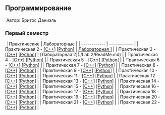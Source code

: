 ## Программирование
​
Автор: Бритос Даниэль
​
### Первый семестр
​
| Практические | Лабораторные |
| ------------ | ------------ |
| Практическая 2 - [[C++]](./Practice/02/C++/) [[Python]](./Practice/02/Python/) | [Лабораторная 1](./Lab/ReadMe.md) |
| Практическая 3 - [[C++]](./Practice/03/C++/) [[Python]](./Practice/03/Python/) | [Лабораторная 2](./Lab 2/ReadMe.md) |
| Практическая 4 - [[C++]](./Practice/04/C++/) [[Python]](./Practice/04/Python/) |
| Практическая 5 - [[C++]](./Practice/05/C++/) [[Python]](./Practice/05/Python/) |
| Практическая 6 - [[C++]](./Practice/06/C++/) [[Python]](./Practice/06/Python/) |
| Практическая 7 - [[C++]](./Practice/07/C++/) [[Python]](./Practice/07/Python/) |
| Практическая 8 - [[C++]](./Practice/08/C++/) [[Python]](./Practice/08/Python/) |
| Практическая 9 - [[C++]](./Practice/09/C++/) [[Python]](./Practice/09/Python/) |
| Практическая 10 - [[C++]](./Practice/10/C++/) [[Python]](./Practice/10/Python/) |
| Практическая 11 - [[C++]](./Practice/11/C++/) [[Python]](./Practice/11/Python/) |
| Практическая 12 - [[C++]](./Practice/12/C++/) [[Python]](./Practice/12/Python/) |
| Практическая 13 - [[C++]](./Practice/13/C++/) [[Python]](./Practice/13/Python/) |
| Практическая 14 - [[C++]](./Practice/14/C++/) [[Python]](./Practice/14/Python/) |
| Практическая 15 - [[C++]](./Practice/15/C++/) [[Python]](./Practice/15/Python/) |
| Практическая 16 - [[C++]](./Practice/16/C++/) [[Python]](./Practice/16/Python/) |
| Практическая 17 - [[C++]](./Practice/17/C++/) [[Python]](./Practice/17/Python/) |
| Практическая 18 - [[C++]](./Practice/18/C++/) [[Python]](./Practice/18/Python/) |
| Практическая 19 - [[C++]](./Practice/19/C++/) [[Python]](./Practice/19/Python/) |
| Практическая 20 - [[C++]](./Practice/20/C++/) [[Python]](./Practice/20/Python/) |
| Практическая 21 - [[C++]](./Practice/21/C++/) [[Python]](./Practice/21/Python/) |
| Практическая 22 - [[C++]](./Practice/22/C++/) [[Python]](./Practice/22/Python/) |
